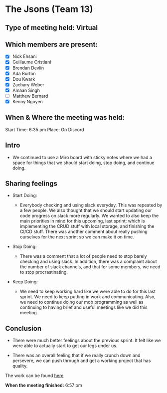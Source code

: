 # The Jsons (Team 13)

## Type of meeting held: Virtual

## Which members are present:
- [x] Nick Ehsani
- [x] Guillaume Cristiani 
- [x] Brendan Devlin
- [x] Ada Burton
- [x] Dou Kwark
- [x] Zachary Weber
- [x] Amaan Singh 
- [ ] Matthew Bernard
- [x] Kenny Nguyen

## When & Where the meeting was held:  
Start Time: 6:35 pm Place: On Discord

## Intro

- We continued to use a Miro board with sticky notes where we had a space for things that we should start doing, stop doing, and continue doing. 

## Sharing feelings
- Start Doing:
  - Everybody checking and using slack everyday. This was repeated by a few people. We also thought that we should start updating our code progress on slack more regularly. We wanted to also keep the main priorities in mind for this upcoming, last sprint; which is implementing the CRUD stuff with local storage, and finishing the CI/CD stuff. There was another comment about really pushing ourselves for the next sprint so we can make it on time.
  
- Stop Doing:
  - There was a comment that a lot of people need to stop barely checking and using slack. In addition, there was a complaint about the number of slack channels, and that for some members, we need to stop procrastinating. 
  
- Keep Doing:
  - We need to keep working hard like we were able to do for this last sprint. We need to keep putting in work and communicating. Also, we need to continue doing our mob programming as well as continuing to having brief and useful meetings like we did this meeting.

## Conclusion
- There were much better feelings about the previous sprint. It felt like we were able to actually start to get our legs under us. 

- There was an overall feeling that if we really crunch down and persevere, we can push through and get a working project that has quality. 

The work can be found [here]()

**When the meeting finished:** 6:57 pm
